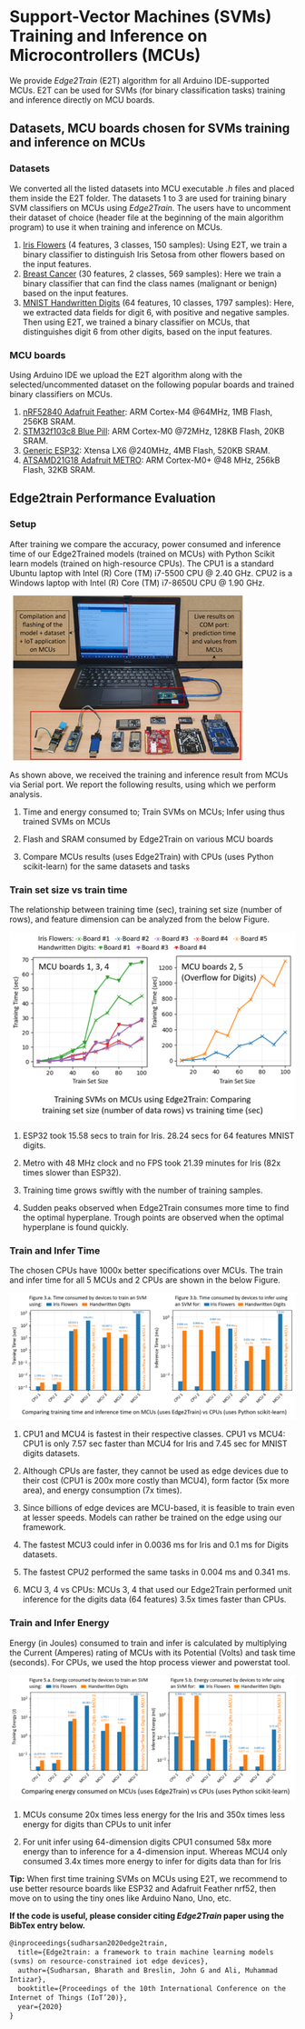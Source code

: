 # Support-Vector Machines (SVMs) Training and Inference on Microcontrollers (MCUs)

We provide *Edge2Train* (E2T) algorithm for all Arduino IDE-supported MCUs. E2T can be used for SVMs (for binary classification tasks) training and inference directly on MCU boards.

## Datasets, MCU boards chosen for SVMs training and inference on MCUs

### Datasets 

We converted all the listed datasets into MCU executable *.h* files and placed them inside the E2T folder. The datasets 1 to 3 are used for training binary SVM classifiers on MCUs using *Edge2Train*. The users have to uncomment their dataset of choice (header file at the beginning of the main algorithm program) to use it when training and inference on MCUs.

1. [Iris Flowers](https://archive.ics.uci.edu/ml/datasets/iris "Google's Homepage") (4 features, 3 classes, 150 samples): Using E2T, we train a binary classifier to distinguish Iris Setosa from other flowers based on the input features.
2. [Breast Cancer](https://www.kaggle.com/uciml/breast-cancer-wisconsin-data) (30 features, 2 classes, 569 samples): Here we train a binary classifier that can find the class names (malignant or benign) based on the input features.
3. [MNIST Handwritten Digits](http://yann.lecun.com/exdb/mnist/) (64 features, 10 classes, 1797 samples): Here, we extracted data fields for digit 6, with positive and negative samples. Then using E2T, we trained a binary classifier on MCUs, that distinguishes digit 6 from other digits, based on the input features.

### MCU boards

Using Arduino IDE we upload the E2T algorithm along with the selected/uncommented dataset on the following popular boards and trained binary classifiers on MCUs.

1. [nRF52840 Adafruit Feather](https://www.adafruit.com/product/4062): ARM Cortex-M4 @64MHz, 1MB Flash, 256KB SRAM.
2. [STM32f103c8 Blue Pill](https://stm32-base.org/boards/STM32F103C8T6-Blue-Pill.html): ARM Cortex-M0 @72MHz, 128KB Flash, 20KB SRAM.
3. [Generic ESP32](https://www.espressif.com/en/products/devkits): Xtensa LX6 @240MHz, 4MB Flash, 520KB SRAM.
4. [ATSAMD21G18 Adafruit METRO](https://www.adafruit.com/product/3505): ARM Cortex-M0+ @48 MHz, 256kB Flash, 32KB SRAM. 

## Edge2train Performance Evaluation

### Setup
After training we compare the accuracy, power consumed and inference time of our Edge2Trained models (trained on MCUs) with Python Scikit learn models (trained on high-resource CPUs). The CPU1 is a standard Ubuntu laptop with Intel (R) Core (TM) i7-5500 CPU @ 2.40 GHz. CPU2 is a Windows laptop with Intel (R) Core (TM) i7-8650U CPU @ 1.90 GHz. <br/>

![alt text](https://github.com/bharathsudharsan/Edge2Train/blob/main/Setup.png)

As shown above, we received the training and inference result from MCUs via Serial port. We report the following results, using which we perform analysis.

1. Time and energy consumed to; Train SVMs on MCUs; Infer using thus trained SVMs on MCUs

2. Flash and SRAM consumed by Edge2Train on various MCU boards

3. Compare MCUs results (uses Edge2Train) with CPUs (uses Python scikit-learn) for the same datasets and tasks

### Train set size vs train time

The relationship between training time (sec), training set size (number of rows), and feature dimension can be analyzed from the below Figure.

![alt text](https://github.com/bharathsudharsan/Edge2Train/blob/main/Sample_size_vs_time.png)

1. ESP32 took 15.58 secs to train for Iris. 28.24 secs for 64 features MNIST digits.

2. Metro with 48 MHz clock and no FPS took 21.39 minutes for Iris (82x times slower than ESP32).

3. Training time grows swiftly with the number of training samples.

4. Sudden peaks observed when Edge2Train consumes more time to find the optimal hyperplane. Trough points are observed when the optimal hyperplane is found quickly.

### Train and Infer Time

The chosen CPUs have 1000x better specifications over MCUs. The train and infer time for all 5 MCUs and 2 CPUs are shown in the below Figure.

![alt text](https://github.com/bharathsudharsan/Edge2Train/blob/main/Train_and_infer_time_on_mcus_and_cpus.png)

1. CPU1 and MCU4 is fastest in their respective classes. CPU1 vs MCU4: CPU1 is only 7.57 sec faster than MCU4 for Iris and 7.45 sec for MNIST digits datasets.

2. Although CPUs are faster, they cannot be used as edge devices due to their cost (CPU1 is 200x more costly than MCU4), form factor (5x more area), and energy consumption (7x times). 

3. Since billions of edge devices are MCU-based, it is feasible to train even at lesser speeds. Models can rather be trained on the edge using our framework.

4. The fastest MCU3 could infer in 0.0036 ms for Iris and 0.1 ms for Digits datasets.

5. The fastest CPU2 performed the same tasks in  0.004 ms and 0.341 ms.

6. MCU 3, 4 vs CPUs: MCUs 3, 4 that used our Edge2Train performed unit inference for the digits data (64 features) 3.5x times faster than CPUs.

### Train and Infer Energy

Energy (in Joules) consumed to train and infer is calculated by multiplying the Current (Amperes) rating of MCUs with its Potential (Volts) and task time (seconds). For CPUs, we used the htop process viewer and powerstat tool.

![alt text](https://github.com/bharathsudharsan/Edge2Train/blob/main/Train_and_infer_energy_on_mcus_and_cpus.png)

1. MCUs consume 20x times less energy for the Iris and 350x times less energy for digits than CPUs to unit infer

2. For unit infer using 64-dimension digits CPU1 consumed 58x more energy than to inference for a 4-dimension input. Whereas MCU4 only consumed 3.4x times more energy to infer for digits data than for Iris


**Tip:** When first time training SVMs on MCUs using E2T, we recommend to use better resource boards like ESP32 and Adafruit Feather nrf52, then move on to using the tiny ones like Arduino Nano, Uno, etc.

**If the code is useful, please consider citing *Edge2Train* paper using the BibTex entry below.**

```
@inproceedings{sudharsan2020edge2train,
  title={Edge2train: a framework to train machine learning models (svms) on resource-constrained iot edge devices},
  author={Sudharsan, Bharath and Breslin, John G and Ali, Muhammad Intizar},
  booktitle={Proceedings of the 10th International Conference on the Internet of Things (IoT’20)},
  year={2020}
}
```

